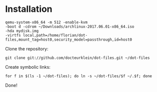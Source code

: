 Installation 
============

    qemu-system-x86_64 -m 512 -enable-kvm
    -boot d -cdrom ~/Downloads/archlinux-2017.06.01-x86_64.iso
    -hda mydisk.img
    -virtfs local,path=/home/florian/dot-files,mount_tag=host0,security_model=passthrough,id=host0

Clone the repository:

    git clone git://github.com/docteurklein/dot-files.git ~/dot-files

Create symbolic links:

    for f in $(ls -1 ~/dot-files); do ln -s ~/dot-files/$f ~/.$f; done

Done!

